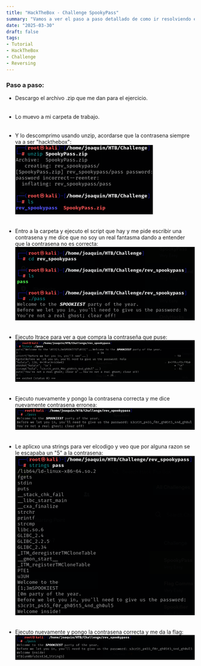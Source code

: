 ```yaml
---
title: "HackTheBox - Challenge SpookyPass"
summary: "Vamos a ver el paso a paso detallado de como ir resolviendo el challenge:"
date: "2025-03-30"
draft: false
tags:
- Tutorial
- HackTheBox
- Challenge
- Reversing
---
```

### Paso a paso:



- Descargo el archivo .zip que me dan para el ejercicio.

<div style="height: 5px;"></div>

- Lo muevo a mi carpeta de trabajo.

<div style="height: 5px;"></div>

- Y lo descomprimo usando unzip, acordarse que la contrasena siempre va a ser 
    "hackthebox": 
    ![Test Relative Image](./imagen.png)

<div style="height: 5px;"></div>

- Entro a la carpeta y ejecuto el script que hay y me pide escribir una contrasena y 
    me dice que no soy un real fantasma dando a entender que la contrasena no es 
    correcta:
![Test Relative Image](./imagen2.png)

<div style="height: 5px;"></div>

- Ejecuto ltrace para ver a que compra la contraseña que puse:
![Test Relative Image](./imagen3.png)

<div style="height: 5px;"></div>

- Ejecuto nuevamente y pongo la contrasena correcta y me dice nuevamente contrasena 
    erronea:
![Test Relative Image](./imagen4.png)

<div style="height: 5px;"></div>

- Le aplicxo una strings para ver elcodigo y veo que por alguna razon se le escapaba 
    un "5" a la contrasena:
![Test Relative Image](./imagen5.png)

<div style="height: 5px;"></div>

- Ejecuto nuevamente y pongo la contrasena correcta y me da la flag:
![Test Relative Image](./imagen6.png)
